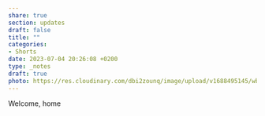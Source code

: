 ```yaml
---
share: true
section: updates
draft: false
title: ""
categories:
- Shorts
date: 2023-07-04 20:26:08 +0200
type: _notes
draft: true
photo: https://res.cloudinary.com/dbi2zounq/image/upload/v1688495145/wbfskxkwowqwrxxb93ii.jpg
---
```


Welcome, home
